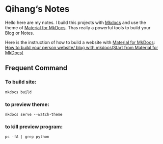 # Qihang‘s Notes
Hello here are my notes. I build this projects with [Mkdocs](https://www.mkdocs.org/) and use the theme of [Material for MkDocs](https://squidfunk.github.io/mkdocs-material/). Thas really a powerful tools to build your Blog or Notes.

Here is the instruction of how to build a website with [Material for MkDocs](https://squidfunk.github.io/mkdocs-material/): [How to build your person website/ blog with mkdocs(Start from Material for MkDocs)](https://qihang-zhang.github.io/notes/technical_skills/mkdocs.html)
## Frequent Command
### To build site:

```shell
mkdocs build
```

### to preview theme:

```shell
mkdocs serve --watch-theme
```

### to kill preview program:
```shell
ps -fA | grep python
```



